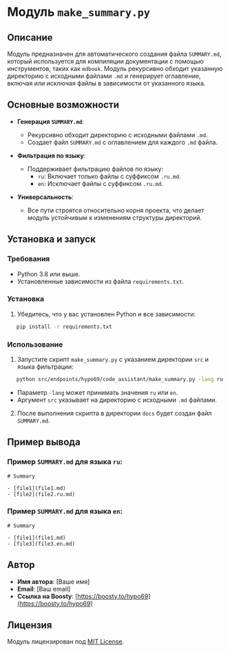 # Модуль `make_summary.py`

## Описание

Модуль предназначен для автоматического создания файла `SUMMARY.md`, который используется для компиляции документации с помощью инструментов, таких как `mdbook`. Модуль рекурсивно обходит указанную директорию с исходными файлами `.md` и генерирует оглавление, включая или исключая файлы в зависимости от указанного языка.

## Основные возможности

-   **Генерация `SUMMARY.md`**:
    -   Рекурсивно обходит директорию с исходными файлами `.md`.
    -   Создает файл `SUMMARY.md` с оглавлением для каждого `.md` файла.

-   **Фильтрация по языку**:
    -   Поддерживает фильтрацию файлов по языку:
        -   `ru`: Включает только файлы с суффиксом `.ru.md`.
        -   `en`: Исключает файлы с суффиксом `.ru.md`.

-   **Универсальность**:
    -   Все пути строятся относительно корня проекта, что делает модуль устойчивым к изменениям структуры директорий.

## Установка и запуск

### Требования

-   Python 3.8 или выше.
-   Установленные зависимости из файла `requirements.txt`.

### Установка

1.  Убедитесь, что у вас установлен Python и все зависимости:

```bash
   pip install -r requirements.txt
```

### Использование

1.  Запустите скрипт `make_summary.py` с указанием директории `src` и языка фильтрации:

```bash
   python src/endpoints/hypo69/code_assistant/make_summary.py -lang ru src
```

-   Параметр `-lang` может принимать значения `ru` или `en`.
-   Аргумент `src` указывает на директорию с исходными `.md` файлами.

2.  После выполнения скрипта в директории `docs` будет создан файл `SUMMARY.md`.

## Пример вывода

### Пример `SUMMARY.md` для языка `ru`:

```
# Summary

- [file1](file1.md)
- [file2](file2.ru.md)
```

### Пример `SUMMARY.md` для языка `en`:

```
# Summary

- [file1](file1.md)
- [file3](file3.en.md)
```

## Автор

-   **Имя автора**: [Ваше имя]
-   **Email**: [Ваш email]
-   **Ссылка на Boosty**: [https://boosty.to/hypo69](https://boosty.to/hypo69)

## Лицензия

Модуль лицензирован под [MIT License](../../../LICENSE).